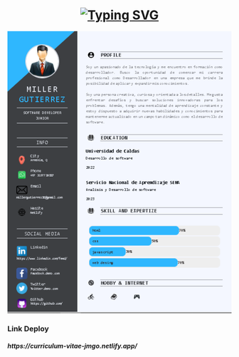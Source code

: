 <h1 align="center"> 
   <a href="https://git.io/typing-svg"><img src="https://readme-typing-svg.demolab.com?font=Righteous&size=30&center=true&vCenter=true&width=500&height=70&duration=6000&lines=Jorge+Miller+Gutierrez+Ospina+ ;+Frontend+Developer+💻;" alt="Typing SVG" /></a>
</h1>

![Preview 2](/preview2.png)

<h3> Link Deploy</h3>
<h5>https://curriculum-vitae-jmgo.netlify.app/</h5> 
